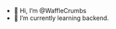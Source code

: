 - 👋 Hi, I’m @WaffleCrumbs
- 🌱 I’m currently learning backend.





<!---
WaffleCrumbs/WaffleCrumbs is a ✨ special ✨ repository because its `README.md` (this file) appears on your GitHub profile.
You can click the Preview link to take a look at your changes.
--->





